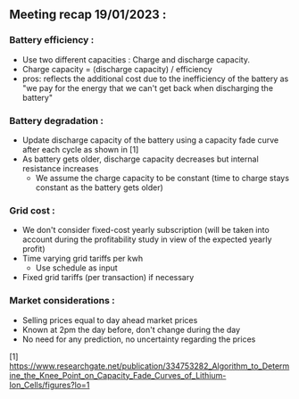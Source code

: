 ## Meeting recap 19/01/2023 :

### Battery efficiency :
- Use two different capacities : Charge and discharge capacity.
- Charge capacity = (discharge capacity) / efficiency
- pros: reflects the additional cost due to the inefficiency of the battery as "we pay for the energy that we can't get back when discharging the battery"

### Battery degradation :
- Update discharge capacity of the battery using a capacity fade curve after each cycle as shown in [1]
- As battery gets older, discharge capacity decreases but internal resistance increases 
    - We assume the charge capacity to be constant (time to charge stays constant as the battery gets older)

### Grid cost :
- We don't consider fixed-cost yearly subscription (will be taken into account during the profitability study in view of the expected yearly profit)
- Time varying grid tariffs per kwh
    - Use schedule as input 
- Fixed grid tariffs (per transaction) if necessary 

### Market considerations :
- Selling prices equal to day ahead market prices 
- Known at 2pm the day before, don't change during the day
- No need for any prediction, no uncertainty regarding the prices




[1] https://www.researchgate.net/publication/334753282_Algorithm_to_Determine_the_Knee_Point_on_Capacity_Fade_Curves_of_Lithium-Ion_Cells/figures?lo=1